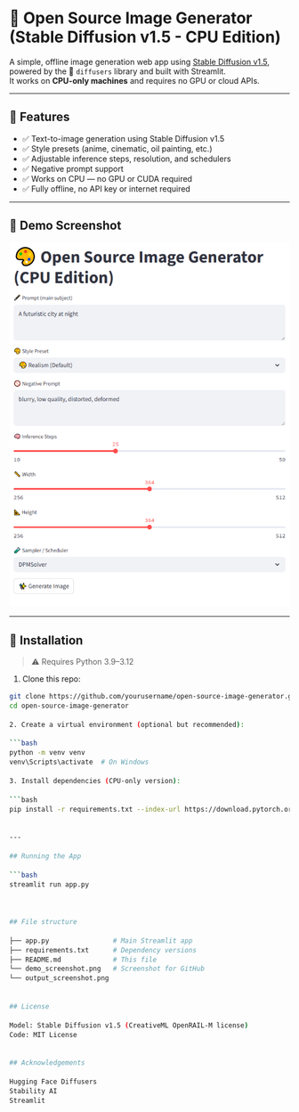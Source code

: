 # 🎨 Open Source Image Generator (Stable Diffusion v1.5 - CPU Edition)

A simple, offline image generation web app using [Stable Diffusion v1.5](https://huggingface.co/runwayml/stable-diffusion-v1-5), powered by the 🤗 `diffusers` library and built with Streamlit.  
It works on **CPU-only machines** and requires no GPU or cloud APIs.

---

## 🧠 Features

- ✅ Text-to-image generation using Stable Diffusion v1.5
- ✅ Style presets (anime, cinematic, oil painting, etc.)
- ✅ Adjustable inference steps, resolution, and schedulers
- ✅ Negative prompt support
- ✅ Works on CPU — no GPU or CUDA required
- ✅ Fully offline, no API key or internet required

---

## 📸 Demo Screenshot

![screenshot](demo_screenshot.png) 

---

## 🚀 Installation

> ⚠️ Requires Python 3.9–3.12

1. Clone this repo:

```bash
git clone https://github.com/yourusername/open-source-image-generator.git
cd open-source-image-generator

2. Create a virtual environment (optional but recommended):

```bash
python -m venv venv
venv\Scripts\activate  # On Windows

3. Install dependencies (CPU-only version):

```bash
pip install -r requirements.txt --index-url https://download.pytorch.org/whl/cpu


---

## Running the App

```bash
streamlit run app.py



## File structure 

├── app.py                # Main Streamlit app
├── requirements.txt      # Dependency versions
├── README.md             # This file
└── demo_screenshot.png   # Screenshot for GitHub
└── output_screenshot.png   


## License

Model: Stable Diffusion v1.5 (CreativeML OpenRAIL-M license)
Code: MIT License


## Acknowledgements 

Hugging Face Diffusers
Stability AI
Streamlit
